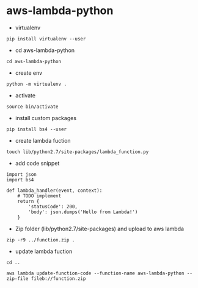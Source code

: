 # aws-lambda-python

- virtualenv
```
pip install virtualenv --user
```
- cd aws-lambda-python
```
cd aws-lambda-python
```

- create env
```
python -m virtualenv .
```
- activate
```
source bin/activate
```
- install custom packages
```
pip install bs4 --user
```
- create lambda fuction
```
touch lib/python2.7/site-packages/lambda_function.py
```
- add code snippet
```
import json
import bs4

def lambda_handler(event, context):
    # TODO implement
    return {
        'statusCode': 200,
        'body': json.dumps('Hello from Lambda!')
    }
```
- Zip folder (lib/python2.7/site-packages) and upload to aws lambda
```
zip -r9 ../function.zip .
```
- update lambda fuction
```
cd ..

aws lambda update-function-code --function-name aws-lambda-python --zip-file fileb://function.zip
```





